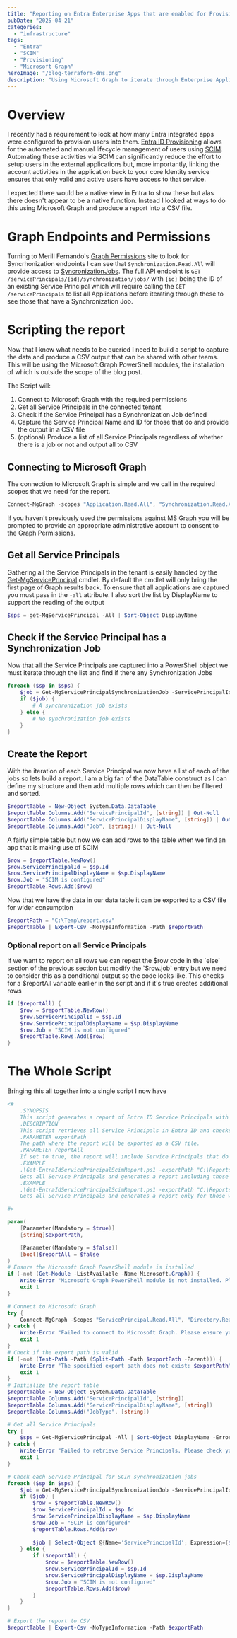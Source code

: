 ```yaml
---
title: "Reporting on Entra Enterprise Apps that are enabled for Provisioning"
pubDate: "2025-04-21"
categories:
  - "infrastructure"
tags:
  - "Entra"
  - "SCIM"
  - "Provisioning"
  - "Microsoft Graph"
heroImage: "/blog-terraform-dns.png"
description: "Using Microsoft Graph to iterate through Enterprise Applications in an Entra ID tenant and identifying those that have SCIM Provisioning enabled"
---
```

# Overview
I recently had a requirement to look at how many Entra integrated apps were configured to provision users into them. [Entra ID Provisioning](https://learn.microsoft.com/en-us/entra/identity/app-provisioning/user-provisioning) allows for the automated and manual lifecycle management of users using [SCIM](https://en.wikipedia.org/wiki/System_for_Cross-domain_Identity_Management). Automating these activities via SCIM can significantly reduce the effort to setup users in the external applications but, more importantly, linking the account activities in the application back to your core Identity service ensures that only valid and active users have access to that service.

I expected there would be a native view in Entra to show these but alas there doesn't appear to be a native function. Instead I looked at ways to do this using Microsoft Graph and produce a report into a CSV file. 

# Graph Endpoints and Permissions
Turning to Merill Fernando's [Graph Permissions](https://graphpermissions.merill.net/) site to look for Syncrhonization endpoints I can see that `Synchronization.Read.All` will provide access to [SyncronizationJobs](https://graphpermissions.merill.net/permission/Synchronization.Read.All?tabs=apiv1%2CsynchronizationJob1). The full API endpoint is `GET /servicePrincipals/{id}/synchronization/jobs/` with `{id}` being the ID of an existing Service Principal which will require calling the `GET /servicePrincipals` to list all Applications before iterating through these to see those that have a Synchronization Job.

# Scripting the report
Now that I know what needs to be queried I need to build a script to capture the data and produce a CSV output that can be shared with other teams. This will be using the Microsoft.Graph PowerShell modules, the installation of which is outside the scope of the blog post.

The Script will:
1. Connect to Microsoft Graph with the required permissions
2. Get all Service Principals in the connected tenant
3. Check if the Service Principal has a Synchronization Job defined
4. Capture the Service Principal Name and ID for those that do and provide the output in a CSV file
5. (optional) Produce a list of all Service Principals regardless of whether there is a job or not and output all to CSV

## Connecting to Microsoft Graph
The connection to Microsoft Graph is simple and we call in the required scopes that we need for the report. 

```powershell
Connect-MgGraph -scopes "Application.Read.All", "Synchronization.Read.All"
```

If you haven't previously used the permissions against MS Graph you will be prompted to provide an appropriate administrative account to consent to the Graph Permissions.

## Get all Service Principals
Gathering all the Service Principals in the tenant is easily handled by the [Get-MgServicePrincipal](https://learn.microsoft.com/en-gb/powershell/module/microsoft.graph.applications/get-mgserviceprincipal?view=graph-powershell-1.0) cmdlet. By default the cmdlet will only bring the first page of Graph results back. To ensure that all applications are captured you must pass in the `-all` attribute. I also sort the list by DisplayName to support the reading of the output

```powershell
$sps = get-MgServicePrincipal -All | Sort-Object DisplayName
```

## Check if the Service Principal has a Synchronization Job
Now that all the Service Principals are captured into a PowerShell object we must iterate through the list and find if there any Synchronization Jobs

```powershell
foreach ($sp in $sps) {
    $job = Get-MgServicePrincipalSynchronizationJob -ServicePrincipalId $sp.Id -ErrorAction SilentlyContinue
    if ($job) {
        # A synchronization job exists
    } else {
        # No synchronization job exists
    }
}
```

## Create the Report 
With the iteration of each Service Principal we now have a list of each of the jobs so lets build a report. I am a big fan of the DataTable construct as I can define my structure and then add multiple rows which can then be filtered and sorted.

```powershell
$reportTable = New-Object System.Data.DataTable
$reportTable.Columns.Add("ServicePrincipalId", [string]) | Out-Null
$reportTable.Columns.Add("ServicePrincipalDisplayName", [string]) | Out-Null
$reportTable.Columns.Add("Job", [string]) | Out-Null
```

A fairly simple table but now we can add rows to the table when we find an app that is making use of SCIM

```powershell
$row = $reportTable.NewRow()
$row.ServicePrincipalId = $sp.Id
$row.ServicePrincipalDisplayName = $sp.DisplayName
$row.Job = "SCIM is configured"
$reportTable.Rows.Add($row)
```

Now that we have the data in our data table it can be exported to a CSV file for wider consumption

```powershell
$reportPath = "C:\Temp\report.csv"
$reportTable | Export-Csv -NoTypeInformation -Path $reportPath
```

### Optional report on all Service Principals
If we want to report on all rows we can repeat the $row code in the `else` section of the previous section but modify the `$row.job` entry but we need to consider this as a conditional output so the code looks like. This checks for a $reportAll variable earlier in the script and if it's true creates additional rows

```powershell
if ($reportAll) {
    $row = $reportTable.NewRow()
    $row.ServicePrincipalId = $sp.Id
    $row.ServicePrincipalDisplayName = $sp.DisplayName
    $row.Job = "SCIM is not configured"
    $reportTable.Rows.Add($row)
}
```

# The Whole Script
Bringing this all together into a single script I now have

```powershell
<#
    .SYNOPSIS
    This script generates a report of Entra ID Service Principals with their SCIM synchronization job status.
    .DESCRIPTION
    This script retrieves all Service Principals in Entra ID and checks if they have a SCIM synchronization job configured.
    .PARAMETER exportPath
    The path where the report will be exported as a CSV file.
    .PARAMETER reportAll
    If set to true, the report will include Service Principals that do not have SCIM synchronization jobs configured.
    .EXAMPLE
    .\Get-EntraIdServicePrincipalScimReport.ps1 -exportPath "C:\Reports\SCIMReport.csv" -reportAll $true
    Gets all Service Principals and generates a report including those without SCIM synchronization jobs, exporting it to the specified path.
    .EXAMPLE
    .\Get-EntraIdServicePrincipalScimReport.ps1 -exportPath "C:\Reports\SCIMReport.csv"
    Gets all Service Principals and generates a report only for those with SCIM synchronization jobs, exporting it to the specified path.

#>

param(
    [Parameter(Mandatory = $true)]
    [string]$exportPath,

    [Parameter(Mandatory = $false)]
    [bool]$reportAll = $false
)
# Ensure the Microsoft Graph PowerShell module is installed
if (-not (Get-Module -ListAvailable -Name Microsoft.Graph)) {
    Write-Error "Microsoft Graph PowerShell module is not installed. Please install it using 'Install-Module Microsoft.Graph'."
    exit 1
}

# Connect to Microsoft Graph
try {
    Connect-MgGraph -Scopes "ServicePrincipal.Read.All", "Directory.Read.All"
} catch {
    Write-Error "Failed to connect to Microsoft Graph. Please ensure you have the necessary permissions."
    exit 1
}
# Check if the export path is valid
if (-not (Test-Path -Path (Split-Path -Path $exportPath -Parent))) {
    Write-Error "The specified export path does not exist: $exportPath"
    exit 1
}
# Initialize the report table
$reportTable = New-Object System.Data.DataTable
$reportTable.Columns.Add("ServicePrincipalId", [string])
$reportTable.Columns.Add("ServicePrincipalDisplayName", [string])
$reportTable.Columns.Add("JobType", [string])

# Get all Service Principals
try {
    $sps = Get-MgServicePrincipal -All | Sort-Object DisplayName -ErrorAction Stop
} catch {
    Write-Error "Failed to retrieve Service Principals. Please check your permissions."
    exit 1
}

# Check each Service Principal for SCIM synchronization jobs
foreach ($sp in $sps) {
    $job = Get-MgServicePrincipalSynchronizationJob -ServicePrincipalId $sp.Id -ErrorAction SilentlyContinue
    if ($job) {
        $row = $reportTable.NewRow()
        $row.ServicePrincipalId = $sp.Id
        $row.ServicePrincipalDisplayName = $sp.DisplayName
        $row.Job = "SCIM is configured"
        $reportTable.Rows.Add($row)
        
        $job | Select-Object @{Name='ServicePrincipalId'; Expression={$sp.Id}}, @{Name='ServicePrincipalDisplayName'; Expression={$sp.DisplayName}}, JobType, Status, CreatedDateTime, LastModifiedDateTime
    } else {
        if ($reportAll) {
            $row = $reportTable.NewRow()
            $row.ServicePrincipalId = $sp.Id
            $row.ServicePrincipalDisplayName = $sp.DisplayName
            $row.Job = "SCIM is not configured"
            $reportTable.Rows.Add($row)
        }
    }
}

# Export the report to CSV
$reportTable | Export-Csv -NoTypeInformation -Path $exportPath
```